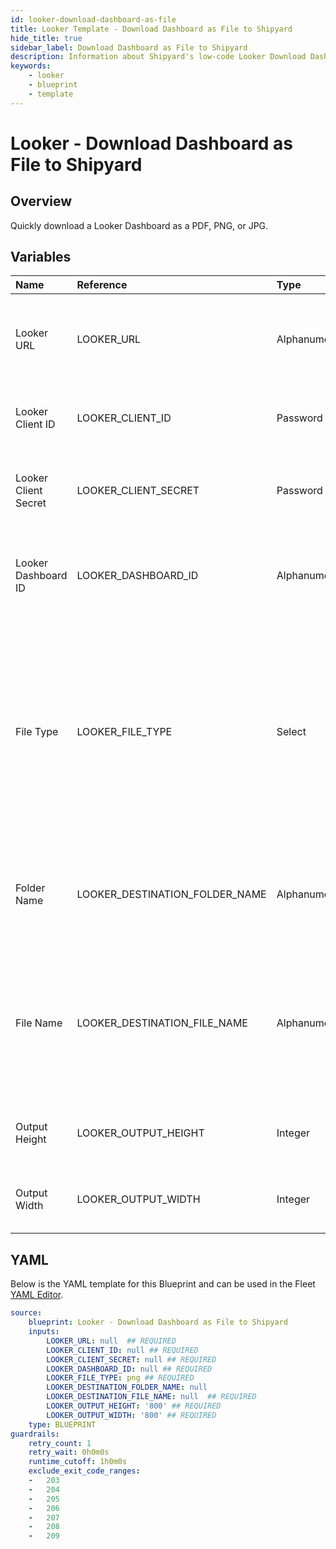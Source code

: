 ```yaml
---
id: looker-download-dashboard-as-file
title: Looker Template - Download Dashboard as File to Shipyard
hide_title: true
sidebar_label: Download Dashboard as File to Shipyard
description: Information about Shipyard's low-code Looker Download Dashboard as File to Shipyard blueprint. Quickly download a Looker Dashboard as a  PDF, PNG, or JPG.  
keywords:
    - looker
    - blueprint
    - template
---
```


# Looker - Download Dashboard as File to Shipyard

## Overview
Quickly download a Looker Dashboard as a  PDF, PNG, or JPG.


## Variables

| Name | Reference | Type | Required | Default | Options | Description |
|:-----|:----------|:-----|:---------|:--------|:--------|:------------|
| Looker URL | LOOKER_URL  | Alphanumeric |:white_check_mark: | - | - | The base URL of your organization's looker instance. Include https:// |
| Looker Client ID | LOOKER_CLIENT_ID  | Password |:white_check_mark: | - | - | The Client ID generated from Looker for API access |
| Looker Client Secret | LOOKER_CLIENT_SECRET  | Password |:white_check_mark: | - | - | The secret key generated from Looker for API access |
| Looker Dashboard ID | LOOKER_DASHBOARD_ID  | Alphanumeric |:white_check_mark: | - | - | The identifier for the specific Dashboard you are intending to download |
| File Type | LOOKER_FILE_TYPE  | Select |:white_check_mark: | `png` | PDF (.pdf): `pdf`<br></br><br></br>PNG (.png): `png`<br></br><br></br>JPG (.jpg): `jpg`<br></br><br></br> | The type of file that will be generated from the Dashboard. |
| Folder Name | LOOKER_DESTINATION_FOLDER_NAME  | Alphanumeric |:heavy_minus_sign: | - | - | Folder where the file will be created. Leave blank to store in the current working directory |
| File Name | LOOKER_DESTINATION_FILE_NAME  | Alphanumeric |:white_check_mark: | - | - | File name that will be created for the Look being downloaded. Include the extension and ensure that it matches the selected File Type. |
| Output Height | LOOKER_OUTPUT_HEIGHT  | Integer |:white_check_mark: | `"800"` | - | The size (in pixels) for the height of the downloaded dashboard |
| Output Width | LOOKER_OUTPUT_WIDTH  | Integer |:white_check_mark: | `"800"` | - | The size (in pixels) for the width of the downloaded dashboard |


## YAML
Below is the YAML template for this Blueprint and can be used in the Fleet [YAML Editor](../../reference/fleets/yaml-editor.md).
```yaml
source:
    blueprint: Looker - Download Dashboard as File to Shipyard
    inputs:
        LOOKER_URL: null  ## REQUIRED
        LOOKER_CLIENT_ID: null ## REQUIRED
        LOOKER_CLIENT_SECRET: null ## REQUIRED
        LOOKER_DASHBOARD_ID: null ## REQUIRED
        LOOKER_FILE_TYPE: png ## REQUIRED
        LOOKER_DESTINATION_FOLDER_NAME: null
        LOOKER_DESTINATION_FILE_NAME: null  ## REQUIRED
        LOOKER_OUTPUT_HEIGHT: '800' ## REQUIRED
        LOOKER_OUTPUT_WIDTH: '800' ## REQUIRED
    type: BLUEPRINT
guardrails:
    retry_count: 1
    retry_wait: 0h0m0s
    runtime_cutoff: 1h0m0s
    exclude_exit_code_ranges:
    -   203
    -   204
    -   205
    -   206
    -   207
    -   208
    -   209

```
